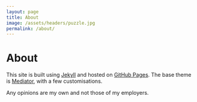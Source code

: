 ```yaml
---
layout: page
title: About
image: /assets/headers/puzzle.jpg
permalink: /about/
---
```


# About

This site is built using [Jekyll](http://jekyllrb.com) and hosted on [GitHub Pages](https://pages.github.com). The base theme is [Mediator](https://github.com/dirkfabisch/mediator), with a few customisations.

Any opinions are my own and not those of my employers.